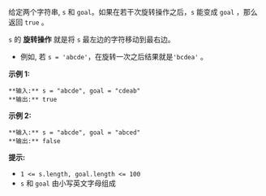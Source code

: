 给定两个字符串, `s` 和 `goal`。如果在若干次旋转操作之后，`s` 能变成 `goal` ，那么返回 `true` 。

`s` 的 **旋转操作** 就是将 `s` 最左边的字符移动到最右边。

  * 例如, 若 `s = 'abcde'`，在旋转一次之后结果就是`'bcdea'` 。



**示例 1:**

    
    
    **输入:** s = "abcde", goal = "cdeab"
    **输出:** true
    

**示例 2:**

    
    
    **输入:** s = "abcde", goal = "abced"
    **输出:** false
    



**提示:**

  * `1 <= s.length, goal.length <= 100`
  * `s` 和 `goal` 由小写英文字母组成

